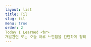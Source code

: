 ```yaml
---
layout: list
title: Til
slug: til
menu: true
order: 2
Today I Learned <br>
개발관련 또는 오늘 하루 느낀점을 간단하게 정리
---
```


